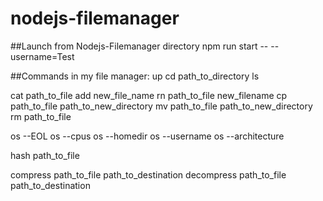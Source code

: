 # nodejs-filemanager

##Launch from Nodejs-Filemanager directory
npm run start -- --username=Test

##Commands in my file manager:
up
cd path_to_directory
ls

cat path_to_file
add new_file_name
rn path_to_file new_filename
cp path_to_file path_to_new_directory
mv path_to_file path_to_new_directory
rm path_to_file

os --EOL
os --cpus
os --homedir
os --username
os --architecture

hash path_to_file

compress path_to_file path_to_destination
decompress path_to_file path_to_destination
